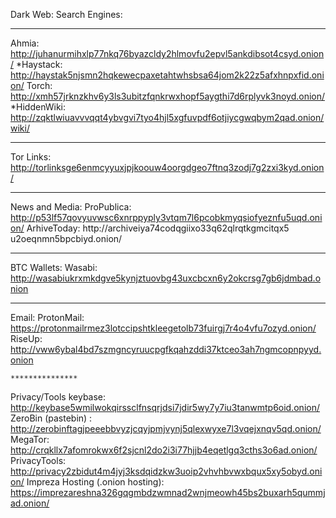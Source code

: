 Dark Web:
Search Engines:
***************
Ahmia: http://juhanurmihxlp77nkq76byazcldy2hlmovfu2epvl5ankdibsot4csyd.onion/
*Haystack: http://haystak5njsmn2hqkewecpaxetahtwhsbsa64jom2k22z5afxhnpxfid.onion/
Torch: http://xmh57jrknzkhv6y3ls3ubitzfqnkrwxhopf5aygthi7d6rplyvk3noyd.onion/
*HiddenWiki: http://zqktlwiuavvvqqt4ybvgvi7tyo4hjl5xgfuvpdf6otjiycgwqbym2qad.onion/wiki/
***************
Tor Links: http://torlinksge6enmcyyuxjpjkoouw4oorgdgeo7ftnq3zodj7g2zxi3kyd.onion/	
***************
News and Media:
ProPublica: http://p53lf57qovyuvwsc6xnrppyply3vtqm7l6pcobkmyqsiofyeznfu5uqd.onion/
ArhiveToday: http://archiveiya74codqgiix​o33q62qlrqtkgmcitqx5​u2oeqnmn5bpcbiyd.onion/
***************
BTC Wallets:
Wasabi: http://wasabiukrxmkdgve5kynjztuovbg43uxcbcxn6y2okcrsg7gb6jdmbad.onion
***************
Email:
ProtonMail: https://protonmailrmez3lotccipshtkleegetolb73fuirgj7r4o4vfu7ozyd.onion/
RiseUp: http://vww6ybal4bd7szmgncyruucpgfkqahzddi37ktceo3ah7ngmcopnpyyd.onion
```````````````
***************
```````````````
Privacy/Tools
keybase: http://keybase5wmilwokqirssclfnsqrjdsi7jdir5wy7y7iu3tanwmtp6oid.onion/
ZeroBin (pastebin) : http://zerobinftagjpeeebbvyzjcqyjpmjvynj5qlexwyxe7l3vqejxnqv5qd.onion/
MegaTor: http://crqkllx7afomrokwx6f2sjcnl2do2i3i77hjjb4eqetlgq3cths3o6ad.onion/ 
PrivacyTools: http://privacy2zbidut4m4jyj3ksdqidzkw3uoip2vhvhbvwxbqux5xy5obyd.onion/
Impreza Hosting (.onion hosting): https://imprezareshna326gqgmbdzwmnad2wnjmeowh45bs2buxarh5qummjad.onion/
